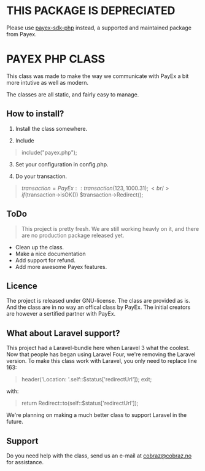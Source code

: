 # THIS PACKAGE IS DEPRECIATED

Please use [payex-sdk-php](https://github.com/PayEx/payex-sdk-php) instead, a supported and maintained package from Payex.

PAYEX PHP CLASS
===============

This class was made to make the way we communicate with
PayEx a bit more intutive as well as modern.

The classes are all static, and fairly easy to manage.


How to install?
---------------

1. Install the class somewhere.

2. Include
> include("payex.php");

3. Set your configuration in config.php.

4. Do your transaction.
> $transaction = PayEx::transaction(123, 1000.31);<br />
> if($transaction->isOK()) $transaction->Redirect();

ToDo
----

>This project is pretty fresh. We are still working
>heavly on it, and there are no production package 
>released yet.

- Clean up the class.
- Make a nice documentation
- Add support for refund.
- Add more awesome Payex features.

Licence
-------

The project is released under GNU-license. The class
are provided as is. And the class are in no way an offical
class by PayEx. The initial creators are however a sertified partner with PayEx.

What about Laravel support? 
---------------------------

This project had a Laravel-bundle here when Laravel 3 what the coolest.
Now that people has began using Laravel Four, we're removing the Laravel
version. To make this class work with Laravel, you only need to replace
line 163:
> header('Location: '.self::$status['redirectUrl']); exit;

with:

> return Redirect::to(self::$status['redirectUrl']);

We're planning on making a much better class to support Laravel
in the future.

Support
-------

Do you need help with the class, send us an e-mail
at cobraz@cobraz.no for assistance.    
